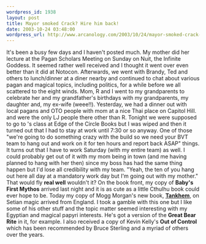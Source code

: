 ```yaml
--- 
wordpress_id: 1938
layout: post
title: Mayor smoked Crack? Hire him back!
date: 2003-10-24 03:48:00
wordpress_url: http://www.arcanology.com/2003/10/24/mayor-smoked-crack-hire-him-back/
---
```

It's been a busy few days and I haven't posted much. My mother did her lecture at the Pagan Scholars Meeting on Sunday on Nuit, the Infinite Goddess. It seemed rather well received and I thought it went over even better than it did at Notocon. Afterwards, we went with Brandy, Ted and others to lunch/dinner at a diner nearby and continued to chat about various pagan and magical topics, including politics, for a while before we all scattered to the eight winds. Mom, R and I went to my grandparents to celebrate her and my grandfather's birthdays with my grandparents, my daughter and, my ex-wife (weee!!). Yesterday, we had a dinner out with local pagans and OTO people with mom at a nice Thai place on Capitol Hill. <lj user="sarastro_us"> and <lj user="darkover"> were the only LJ people there other than R.</lj></lj> Tonight we were supposed to go to <lj user="jonah777">'s class at Edge of the Circle Books but I was wiped and then it turned out that I had to stay at work until 7:30 or so anyway. One of those "we're going to do something crazy with the build so we need your BVT team to hang out and work on it for ten hours and report back ASAP" things. It turns out that I have to work Saturday (with my entire team) as well. I could probably get out of it with my mom being in town (and me having planned to hang with her then) since my boss has had the same thing happen but I'd lose all credibility with my team. "Yeah, the ten of you hang out here all day at a mandatory work day but I'm going out with my mother." That would fly <strong>real well</strong> wouldn't it?</lj> On the book front, my copy of <strong>Baby's First Mythos</strong> arrived last night and it is as cute as a little Cthulhu book could ever hope to be. Today my copy of Mogg Morgan's new book, <strong><a href="http://www.mandrake.uk.net./collection2.htm">Tankhem</a></strong>, on Setian magic arrived from England. I took a gamble with this one but I like some of his other stuff and the topic matter seemed interesting with my Egyptian and magical papyri interests. He's got a version of the <strong>Great Bear Rite</strong> in it, for example. I also received a copy of Kevin Kelly's <strong>Out of Control</strong> which has been recommended by Bruce Sterling and a myriad of others over the years.